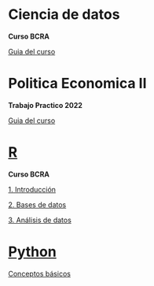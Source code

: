 
 <link rel="shortcut icon" type="image/x-icon" href="assets/img/mountain.png" />


# Ciencia de datos  

**Curso BCRA**   

[Guia del curso](https://msangia.github.io/CienciaDatos/index.html "Guia completa.")

# Politica Economica II

**Trabajo Practico 2022** 

[Guia del curso](https://msangia.github.io/NotasTP/index.html "Guia completa.")    

# [R](https://cran.r-project.org/) 

**Curso BCRA**   

[1. Introducción](https://msangia.github.io/R/intro.html "Conceptos basicos. Objetos.")

[2. Bases de datos](https://msangia.github.io/R/basedatos.html "Manipulacion de base de datos.")

[3. Análisis de datos](https://msangia.github.io/R/analisis.html "Analisis basico de datos.")

# [Python](https://www.anaconda.com/)

[Conceptos básicos](https://msangia.github.io/Python/python.html "Pagina en desarrollo.")   
